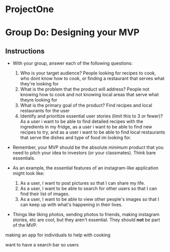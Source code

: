 # ProjectOne

# Group Do: Designing your MVP

## Instructions
* With your group, answer each of the following questions:
  1. Who is your target audience?
  People looking for recipes to cook, who dont know how to cook, or finding a restaurant that serves what they're looking for
  2. What is the problem that the product will address?
  People not knowing how to cook and not knowing local areas that serve what theyre looking for
  3. What is the primary goal of the product?
  Find recipes and local restaurants for the user
  4. Identify and prioritize essential user stories (limit this to 3 or fewer)?
  As a user i want to be able to find detailed recipes with the ingredients in my fridge, as a user i want to be able to find new recipes to try, and as a user i want to be able to find local restaurants that serve the dishes and type of food im looking for.

* Remember, your MVP should be the absolute *minimum* product that you need to pitch your idea to investors (or your classmates). Think bare essentials.

* As an example, the essential features of an instagram-like application might look like:

  1. As a user, I want to post pictures so that I can share my life.
  2. As a user, I want to be able to search for other users so that I can find their list of images.
  3. As a user, I want to be able to view other people's images so that I can keep up with what's happening in their lives. 

* Things like liking photos, sending photos to friends, making instagram stories, etc are cool, but they aren't essential. They should **not** be part of the MVP.

making an app for individuals to help with cooking

want to have a search bar so users 

